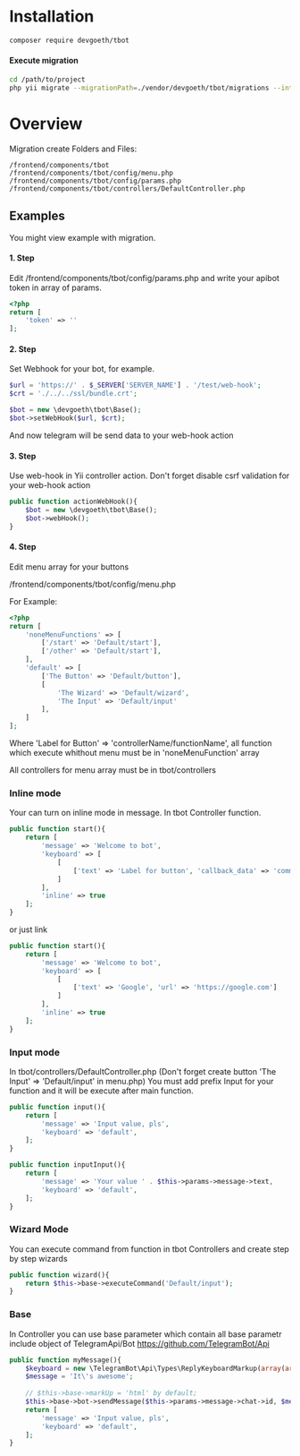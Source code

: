 # Installation

``` bash
composer require devgoeth/tbot
```

#### Execute migration
``` bash
cd /path/to/project
php yii migrate --migrationPath=./vendor/devgoeth/tbot/migrations --interactive=0
```

# Overview
Migration create Folders and Files:
```
/frontend/components/tbot
/frontend/components/tbot/config/menu.php
/frontend/components/tbot/config/params.php
/frontend/components/tbot/controllers/DefaultController.php
```

## Examples
You might view example with migration.

#### 1. Step
Edit /frontend/components/tbot/config/params.php and write your apibot token in array of params. 

``` php
<?php
return [
    'token' => ''
];
```
#### 2. Step

Set Webhook for your bot, for example.
``` php
$url = 'https://' . $_SERVER['SERVER_NAME'] . '/test/web-hook';
$crt = './../../ssl/bundle.crt';

$bot = new \devgoeth\tbot\Base();
$bot->setWebHook($url, $crt);
```

And now telegram will be send data to your web-hook action

#### 3. Step

Use web-hook in Yii controller action. Don't forget disable csrf validation for your web-hook action
``` php
public function actionWebHook(){
    $bot = new \devgoeth\tbot\Base();
    $bot->webHook();
}
```

#### 4. Step

Edit menu array for your buttons

/frontend/components/tbot/config/menu.php

For Example:
``` php
<?php
return [
	'noneMenuFunctions' => [
		['/start' => 'Default/start'],
		['/other' => 'Default/start'],
	],
	'default' => [
		['The Button' => 'Default/button'],
		[
			'The Wizard' => 'Default/wizard',
			'The Input' => 'Default/input'
		],
	]
];
```
Where 'Label for Button' => 'controllerName/functionName', all function which execute whithout menu must be in 'noneMenuFunction' array

All controllers for menu array must be in tbot/controllers


### Inline mode

Your can turn on inline mode in message. In tbot Controller function.

``` php
public function start(){
	return [
		'message' => 'Welcome to bot',
		'keyboard' => [
			[
				['text' => 'Label for button', 'callback_data' => 'command']
			]
		],
		'inline' => true
	];
}
```

or just link

``` php
public function start(){
	return [
		'message' => 'Welcome to bot',
		'keyboard' => [
			[
				['text' => 'Google', 'url' => 'https://google.com']
			]
		],
		'inline' => true
	];
}
```
### Input mode

In tbot/controllers/DefaultController.php (Don't forget create button 'The Input' => 'Default/input' in menu.php)
You must add prefix Input for your function and it will be execute after main function.

``` php
public function input(){
    return [
        'message' => 'Input value, pls',
        'keyboard' => 'default',
    ];
}

public function inputInput(){
    return [
        'message' => 'Your value ' . $this->params->message->text,
        'keyboard' => 'default',
    ];
}
```

### Wizard Mode

You can execute command from function in tbot Controllers and create step by step wizards

``` php
public function wizard(){
    return $this->base->executeCommand('Default/input');
}
```

### Base

In Controller you can use base parameter which contain all base parametr include object of TelegramApi/Bot https://github.com/TelegramBot/Api

``` php
public function myMessage(){
	$keyboard = new \TelegramBot\Api\Types\ReplyKeyboardMarkup(array(array("one", "two", "three")), false);
	$message = 'It\'s awesome';
	
	// $this->base->markUp = 'html' by default; 
	$this->base->bot->sendMessage($this->params->message->chat->id, $message, $this->base->markUp, false, null, $keyboard);
	return [
		'message' => 'Input value, pls',
		'keyboard' => 'default',
	];
}
```
